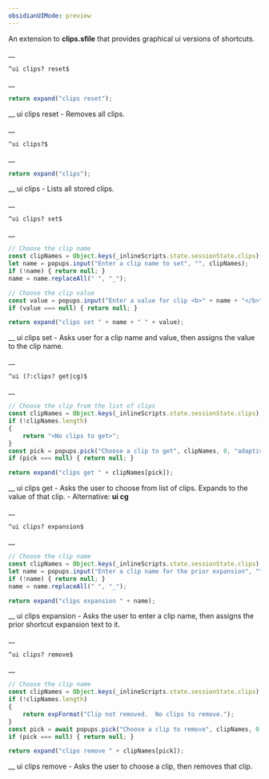 ```yaml
---
obsidianUIMode: preview
---
```


An extension to __clips.sfile__ that provides graphical ui versions of shortcuts.


__
```
^ui clips? reset$
```
__
```js
return expand("clips reset");
```
__
ui clips reset - Removes all clips.


__
```
^ui clips?$
```
__
```js
return expand("clips");
```
__
ui clips - Lists all stored clips.


__
```
^ui clips? set$
```
__
```js
// Choose the clip name
const clipNames = Object.keys(_inlineScripts.state.sessionState.clips).sort();
let name = popups.input("Enter a clip name to set", "", clipNames);
if (!name) { return null; }
name = name.replaceAll(" ", "_");

// Choose the clip value
const value = popups.input("Enter a value for clip <b>" + name + "</b>");
if (value === null) { return null; }

return expand("clips set " + name + " " + value);
```
__
ui clips set - Asks user for a clip name and value, then assigns the value to the clip name.


__
```
^ui (?:clips? get|cg)$
```
__
```js
// Choose the clip from the list of clips
const clipNames = Object.keys(_inlineScripts.state.sessionState.clips).sort();
if (!clipNames.length)
{
	return "<No clips to get>";
}
const pick = popups.pick("Choose a clip to get", clipNames, 0, "adaptive");
if (pick === null) { return null; }

return expand("clips get " + clipNames[pick]);
```
__
ui clips get - Asks the user to choose from list of clips.
Expands to the value of that clip.
	- Alternative: __ui cg__


__
```
^ui clips? expansion$
```
__
```js
// Choose the clip name
const clipNames = Object.keys(_inlineScripts.state.sessionState.clips).sort();
let name = popups.input("Enter a clip name for the prior expansion", "", clipNames);
if (!name) { return null; }
name = name.replaceAll(" ", "_");

return expand("clips expansion " + name);
```
__
ui clips expansion - Asks the user to enter a clip name, then assigns the prior shortcut expansion  text to it.


__
```
^ui clips? remove$
```
__
```js
// Choose the clip name
const clipNames = Object.keys(_inlineScripts.state.sessionState.clips).sort();
if (!clipNames.length)
{
	return expFormat("Clip not removed.  No clips to remove.");
}
const pick = await popups.pick("Choose a clip to remove", clipNames, 0, "adaptive");
if (pick === null) { return null; }

return expand("clips remove " + clipNames[pick]);
```
__
ui clips remove - Asks the user to choose a clip, then removes that clip.
